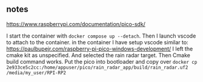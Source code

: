 ## notes

https://www.raspberrypi.com/documentation/pico-sdk/

I start the container with `docker compose up --detach`.
Then I launch vscode to attach to the container.
in the container I have setup vscode similar to: https://paulbupejr.com/raspberry-pi-pico-windows-development/
I left the cmake kit as unspecified.
And selected the rain radar target.
Then Cmake build command works.
Put the pico into bootloader and copy over `docker cp 2e933ce5c2cc:/home/appuser/pico/rain_radar_app/build/rain_radar.uf2 /media/my_user/RPI-RP2`
